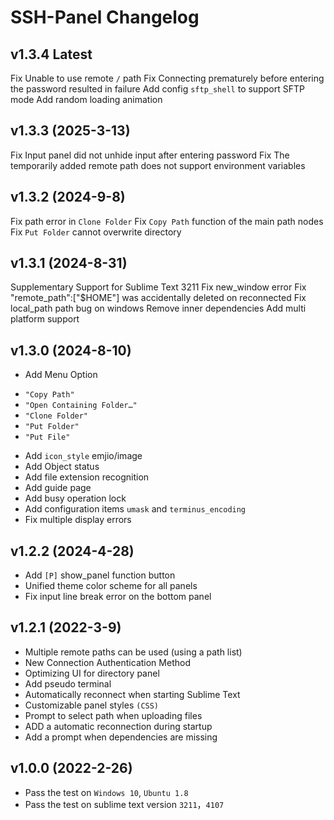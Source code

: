 SSH-Panel Changelog
===================

v1.3.4 Latest
-------------
Fix Unable to use remote `/` path
Fix Connecting prematurely before entering the password resulted in failure
Add config `sftp_shell` to support SFTP mode
Add random loading animation

v1.3.3 (2025-3-13)
------------------
Fix Input panel did not unhide input after entering password
Fix The temporarily added remote path does not support environment variables

v1.3.2 (2024-9-8)
-----------------
Fix path error in `Clone Folder`
Fix `Copy Path` function of the main path nodes
Fix `Put Folder` cannot overwrite directory

v1.3.1 (2024-8-31)
------------------
Supplementary Support for Sublime Text 3211
Fix new_window error
Fix "remote_path":["$HOME"] was accidentally deleted on reconnected
Fix local_path path bug on windows
Remove inner dependencies
Add multi platform support

v1.3.0 (2024-8-10)
------------------
* Add Menu Option
- `"Copy Path"`
- `"Open Containing Folder…"`
- `"Clone Folder"`
- `"Put Folder"`
- `"Put File"`
* Add `icon_style` emjio/image
* Add Object status
* Add file extension recognition
* Add guide page
* Add busy operation lock
* Add configuration items `umask` and `terminus_encoding`
* Fix multiple display errors

v1.2.2 (2024-4-28)
------------------
* Add `[P]` show_panel function button
* Unified theme color scheme for all panels
* Fix input line break error on the bottom panel

v1.2.1 (2022-3-9)
-----------------

* Multiple remote paths can be used (using a path list)
* New Connection Authentication Method
* Optimizing UI for directory panel
* Add pseudo terminal
* Automatically reconnect when starting Sublime Text
* Customizable panel styles `(CSS)`
* Prompt to select path when uploading files
* ADD a automatic reconnection during startup
* Add a prompt when dependencies are missing

v1.0.0 (2022-2-26)
------------------

* Pass the test on `Windows 10`, `Ubuntu 1.8`
* Pass the test on sublime text version `3211`，`4107`